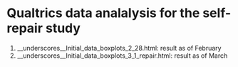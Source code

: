 # Qualtrics data analalysis for the self-repair study
1) __underscores__Initial_data_boxplots_2_28.html: result as of February
2) __underscores__Initial_data_boxplots_3_1_repair.html: result as of March
